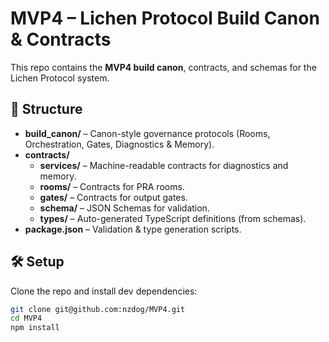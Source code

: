 # MVP4 – Lichen Protocol Build Canon & Contracts

This repo contains the **MVP4 build canon**, contracts, and schemas for the Lichen Protocol system.

## 📂 Structure

- **build_canon/** – Canon-style governance protocols (Rooms, Orchestration, Gates, Diagnostics & Memory).
- **contracts/**  
  - **services/** – Machine-readable contracts for diagnostics and memory.  
  - **rooms/** – Contracts for PRA rooms.  
  - **gates/** – Contracts for output gates.  
  - **schema/** – JSON Schemas for validation.  
  - **types/** – Auto-generated TypeScript definitions (from schemas).  
- **package.json** – Validation & type generation scripts.

## 🛠️ Setup

Clone the repo and install dev dependencies:

```bash
git clone git@github.com:nzdog/MVP4.git
cd MVP4
npm install